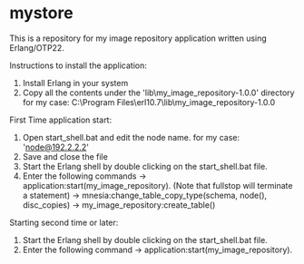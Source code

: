 # mystore
This is a repository for my image repository application written using Erlang/OTP22.

Instructions to install the application:
1) Install Erlang in your system
2) Copy all the contents under the 'lib\my_image_repository-1.0.0' directory
  for my case: C:\Program Files\erl10.7\lib\my_image_repository-1.0.0
  
First Time application start:
1) Open start_shell.bat and edit the node name.
for my case: 'node@192.2.2.2'
2) Save and close the file
3) Start the Erlang shell by double clicking on the start_shell.bat file.
4) Enter the following commands
  -> application:start(my_image_repository).
  (Note that fullstop will terminate a statement)
  -> mnesia:change_table_copy_type(schema, node(), disc_copies)
  -> my_image_repository:create_table()
  
Starting second time or later:
1) Start the Erlang shell by double clicking on the start_shell.bat file.
2) Enter the following command
  -> application:start(my_image_repository).
